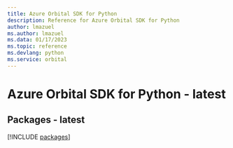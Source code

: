 ```yaml
---
title: Azure Orbital SDK for Python
description: Reference for Azure Orbital SDK for Python
author: lmazuel
ms.author: lmazuel
ms.data: 01/17/2023
ms.topic: reference
ms.devlang: python
ms.service: orbital
---
```

# Azure Orbital SDK for Python - latest
## Packages - latest
[!INCLUDE [packages](orbital-index.md)]